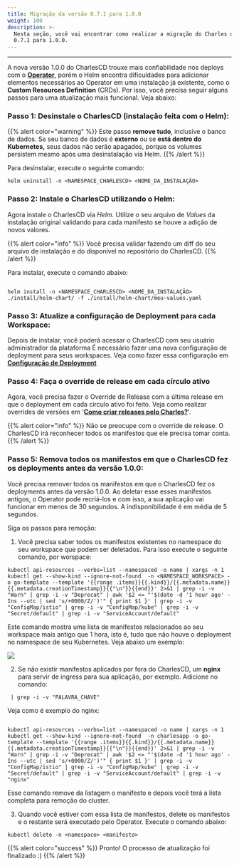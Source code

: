 ```yaml
---
title: Migração da versão 0.7.1 para 1.0.0
weight: 100
description: >-
  Nesta seção, você vai encontrar como realizar a migração do Charles da versão
  0.7.1 para 1.0.0.
---
```


---

A nova versão 1.0.0 do CharlesCD trouxe mais confiabilidade nos deploys com o [**Operator**](/pt/referência/preparando-o-seu-deploy/), porém o Helm encontra dificuldades para adicionar elementos necessários ao Operator em uma instalação já existente, como o **Custom Resources Definition** \(CRDs\). Por isso, você precisa seguir alguns passos para uma atualização mais funcional.  Veja abaixo: 

### **Passo 1: Desinstale o CharlesCD \(instalação feita com o Helm\):**

{{% alert color="warning" %}}
Este passo **remove tudo**, inclusive o banco de dados. Se seu banco de dados é **externo** ou se **está dentro do Kubernetes,** seus dados não serão apagados, porque os volumes persistem mesmo após uma desinstalação via Helm. 
{{% /alert %}}

Para desinstalar, execute o seguinte comando:

```text
helm uninstall -n <NAMESPACE_CHARLESCD> <NOME_DA_INSTALAÇÃO>
```

### **Passo 2: Instale o CharlesCD utilizando o Helm:**

Agora instale o CharlesCD via _Helm._ Utilize o seu arquivo de _Values_ da instalação original validando para cada manifesto se houve a adição de novos valores. 

{{% alert color="info" %}}
Você precisa validar fazendo um diff do seu arquivo de instalação e do disponível no repositório do CharlesCD.
{{% /alert %}}

Para instalar, execute o comando abaixo:

```text

helm install -n <NAMESPACE_CHARLESCD> <NOME_DA_INSTALAÇÃO> ./install/helm-chart/ -f ./install/helm-chart/meu-values.yaml

```

### **Passo 3: Atualize a configuração de Deployment  para cada Workspace:**

Depois de instalar, você poderá acessar o CharlesCD com seu usuário administrador da plataforma É necessário fazer uma nova configuração de deployment para seus workspaces.  Veja como fazer essa configuração em [**Configuração de Deployment**](/pt/referência/preparando-o-seu-deploy/) 

###  **Passo 4: Faça o override de release em cada círculo ativo**

Agora, você precisa fazer o Override de Release com a última release em que o deployment em cada círculo ativo foi feito. Veja como realizar overrides de versões em '[**Como criar releases pelo Charles?**](/pt/referência/release/)'.

{{% alert color="info" %}}
Não se preocupe com o override de release. O CharlesCD irá reconhecer todos os manifestos que ele precisa tomar conta.
{{% /alert %}}

### **Passo 5: Remova todos os manifestos em que o CharlesCD fez os deployments antes da versão 1.0.0:**

Você precisa remover todos os manifestos em que o CharlesCD fez os deployments antes da versão 1.0.0. Ao deletar esse esses manifestos antigos, o Operator pode recriá-los e com isso, a sua aplicação vai funcionar em menos de 30 segundos. A indisponibilidade é em média de 5 segundos.

Siga os passos para remoção: 

1. Você precisa saber todos os manifestos existentes no namespace do seu workspace que podem ser deletados. Para isso execute o seguinte comando, por worspace:

```text
kubectl api-resources --verbs=list --namespaced -o name | xargs -n 1 kubectl get --show-kind --ignore-not-found  -n <NAMESPACE_WORKSPACE> -o go-template --template '{{range .items}}{{.kind}}/{{.metadata.name}} {{.metadata.creationTimestamp}}{{"\n"}}{{end}}' 2>&1 | grep -i -v "Warn" | grep -i -v "Deprecat" | awk '$2 <= "'$(date -d '1 hour ago' -Ins --utc | sed 's/+0000/Z/')'" { print $1 }' | grep -i -v "ConfigMap/istio" | grep -i -v "ConfigMap/kube" | grep -i -v "Secret/default" | grep -i -v "ServiceAccount/default"

```

Este comando mostra uma lista de manifestos relacionados ao seu workspace mais antigo que 1 hora, isto é, tudo que não houve o deployment no namespace de seu Kubernetes. Veja abaixo um exemplo:

![](/shared/image%20%2822%29.png)

2. Se não existir manifestos  aplicados por fora do CharlesCD, um **nginx** para servir de ingress para sua aplicação, por exemplo. Adicione no comando:

```text
 | grep -i -v "PALAVRA_CHAVE"
```

Veja como é exemplo do nginx: 

```text
 
kubectl api-resources --verbs=list --namespaced -o name | xargs -n 1 kubectl get --show-kind --ignore-not-found  -n charlesapp -o go-template --template '{{range .items}}{{.kind}}/{{.metadata.name}} {{.metadata.creationTimestamp}}{{"\n"}}{{end}}' 2>&1 | grep -i -v "Warn" | grep -i -v "Deprecat" | awk '$2 <= "'$(date -d '1 hour ago' -Ins --utc | sed 's/+0000/Z/')'" { print $1 }' | grep -i -v "ConfigMap/istio" | grep -i -v "ConfigMap/kube" | grep -i -v "Secret/default" | grep -i -v "ServiceAccount/default" | grep -i -v "nginx"

```

Esse comando remove da listagem o manifesto e depois você terá a lista completa para remoção do cluster.

3. Quando você estiver com essa lista de manifestos, delete os manifestos e o restante será executado pelo Operator. Execute o comando abaixo:

```text
kubectl delete -n <namespace> <manifesto>
```

{{% alert color="success" %}}
Pronto! O processo de atualização foi finalizado :\) 
{{% /alert %}}
